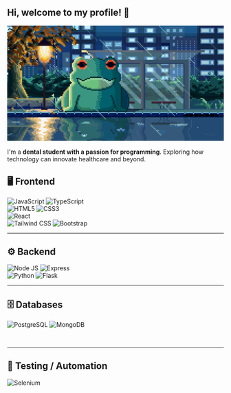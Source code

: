 ## Hi, welcome to my profile! 👋 

![Frog Waiting for the Bus](https://raw.githubusercontent.com/PixulMonk/PixulMonk/main/By%20the%20Bus.gif)

I'm a **dental student with a passion for programming**. Exploring how technology can innovate healthcare and beyond.



## 🖥️ Frontend

<p>
<img src="https://cdn.jsdelivr.net/gh/devicons/devicon/icons/javascript/javascript-original.svg" alt="JavaScript" width="50" height="50">
<img src="https://cdn.jsdelivr.net/gh/devicons/devicon@latest/icons/typescript/typescript-original.svg" alt="TypeScript" width="50" height="50"/>
<br>
<img src="https://cdn.jsdelivr.net/gh/devicons/devicon/icons/html5/html5-original.svg" alt="HTML5" width="50" height="50">
<img src="https://cdn.jsdelivr.net/gh/devicons/devicon/icons/css3/css3-original.svg" alt="CSS3" width="50" height="50">
<br>
<img src="https://cdn.jsdelivr.net/gh/devicons/devicon@latest/icons/react/react-original.svg" alt="React" width="50" height="50"/>
<br>
<img src="https://cdn.jsdelivr.net/gh/devicons/devicon@latest/icons/tailwindcss/tailwindcss-original.svg" alt="Tailwind CSS" width="50" height="50"/>
<img src="https://cdn.jsdelivr.net/gh/devicons/devicon@latest/icons/bootstrap/bootstrap-original.svg" alt="Bootstrap" width="50" height="50">

</p>

---

## ⚙️ Backend
<p>
<img src="https://cdn.jsdelivr.net/gh/devicons/devicon@latest/icons/nodejs/nodejs-plain-wordmark.svg" alt="Node JS" width="50" height="50"/>
<img src="https://cdn.jsdelivr.net/gh/devicons/devicon@latest/icons/express/express-original-wordmark.svg" alt="Express" width="50" height="50"/>
<br>
<img src="https://cdn.jsdelivr.net/gh/devicons/devicon/icons/python/python-original.svg" alt="Python" width="50" height="50">
<img src="https://cdn.jsdelivr.net/gh/devicons/devicon/icons/flask/flask-original.svg" alt="Flask" width="50" height="50">
</p>


---

## 🗄️ Databases
<p>
<img src="https://cdn.jsdelivr.net/gh/devicons/devicon@latest/icons/postgresql/postgresql-original.svg" alt="PostgreSQL" width="50" height="50"/>
<img src="https://cdn.jsdelivr.net/gh/devicons/devicon@latest/icons/mongodb/mongodb-original.svg" alt="MongoDB" width="50" height="50"/>
</p>

<br>

---

## 🧪 Testing / Automation
<p><img src="https://cdn.jsdelivr.net/gh/devicons/devicon/icons/selenium/selenium-original.svg" alt="Selenium" width="50" height="50"></p>


